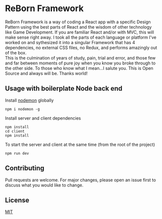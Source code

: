 # ReBorn Framework

ReBorn Framework is a way of coding a React app with a specific Design Pattern using the best parts of React and the wisdom of other technology like Game Development.  If you are familiar React and/or with MVC, this will make sense right away.  I took all the parts of each language or platform I've worked on and sythesized it into a singular Framework that has 4 dependencies, no external CSS files, no Redux, and performs amazingly out of the box.  
This is the culmination of years of study, pain, trial and error, and those few and far between moments of pure joy when you know you broke through to the other side.  To those who know what I mean...I salute you.
This is Open Source and always will be.  Thanks world!



## Usage with boilerplate Node back end
Install [nodemon](https://github.com/remy/nodemon) globally

```
npm i nodemon -g
```

Install server and client dependencies

```
npm install
cd client
npm install
```

To start the server and client at the same time (from the root of the project)

```
npm run dev
```


## Contributing
Pull requests are welcome. For major changes, please open an issue first to discuss what you would like to change.

## License
[MIT](https://choosealicense.com/licenses/mit/)

